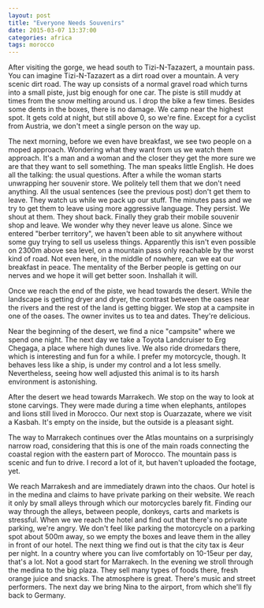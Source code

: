 ```yaml
---
layout: post
title: "Everyone Needs Souvenirs"
date: 2015-03-07 13:37:00
categories: africa
tags: morocco
---
```

After visiting the gorge, we head south to Tizi-N-Tazazert, a mountain pass.
You can imagine Tizi-N-Tazazert as a dirt road over a mountain.
A very scenic dirt road.
The way up consists of a normal gravel road which turns into a small piste, just big enough for one car.
The piste is still muddy at times from the snow melting around us.
I drop the bike a few times. Besides some dents in the boxes, there is no damage.
We camp near the highest spot.
It gets cold at night, but still above 0, so we're fine.
Except for a cyclist from Austria, we don't meet a single person on the way up.

[1]: https://saschaeglau.com/upload/travel/7/1.jpg "Way to Tizi-N-Tazazert"
[2]: https://saschaeglau.com/upload/travel/7/2.jpg "Tizi-N-Tazazert"
[3]: https://saschaeglau.com/upload/travel/7/3.jpg "Tizi-N-Tazazert"
[4]: https://saschaeglau.com/upload/travel/7/4.jpg "Tizi-N-Tazazert"

The next morning, before we even have breakfast, we see two people on a moped approach.
Wondering what they want from us we watch them approach.
It's a man and a woman and the closer they get the more sure we are that they want to sell something.
The man speaks little English.
He does all the talking: the usual questions.
After a while the woman starts unwrapping her souvenir store.
We politely tell them that we don't need anything.
All the usual sentences (see the previous post) don't get them to leave.
They watch us while we pack up our stuff.
The minutes pass and we try to get them to leave using more aggressive language.
They persist. We shout at them.
They shout back. Finally they grab their mobile souvenir shop and leave.
We wonder why they never leave us alone.
Since we entered "berber territory", we haven't been able to sit anywhere without some guy trying to sell us useless things.
Apparently this isn't even possible on 2300m above sea level, on a mountain pass only reachable by the worst kind of road.
Not even here, in the middle of nowhere, can we eat our breakfast in peace.
The mentality of the Berber people is getting on our nerves and we hope it will get better soon.
Inshallah it will.

[5]: https://saschaeglau.com/upload/travel/7/5.jpg "Tizi-N-Tazazert"
[6]: https://saschaeglau.com/upload/travel/7/6.jpg "Tizi-N-Tazazert"
[7]: https://saschaeglau.com/upload/travel/7/7.jpg "Tizi-N-Tazazert"
[8]: https://saschaeglau.com/upload/travel/7/8.jpg "Tizi-N-Tazazert"
[9]: https://saschaeglau.com/upload/travel/7/9.jpg "Tizi-N-Tazazert"

Once we reach the end of the piste, we head towards the desert.
While the landscape is getting dryer and dryer, the contrast between the oases near the rivers and the rest of the land is getting bigger.
We stop at a campsite in one of the oases.
The owner invites us to tea and dates.
They're delicious.

[10]: https://saschaeglau.com/upload/travel/7/10.jpg "Oasis near Tizi-N-Tazazert"

Near the beginning of the desert, we find a nice "campsite" where we spend one night.
The next day we take a Toyota Landcruiser to Erg Chegaga, a place where high dunes live.
We also ride dromedars there, which is interesting and fun for a while.
I prefer my motorcycle, though.
It behaves less like a ship, is under my control and a lot less smelly.
Nevertheless, seeing how well adjusted this animal is to its harsh environment is astonishing.

[11]: https://saschaeglau.com/upload/travel/7/11.jpg "Near Erg Chegaga"
[12]: https://saschaeglau.com/upload/travel/7/12.jpg "Near Erg Chegaga"
[13]: https://saschaeglau.com/upload/travel/7/13.jpg "Near Erg Chegaga"
[14]: https://saschaeglau.com/upload/travel/7/14.jpg "Near Erg Chegaga"
[15]: https://saschaeglau.com/upload/travel/7/15.jpg "Dromedars near Erg Chegaga"
[16]: https://saschaeglau.com/upload/travel/7/16.jpg "Erg Chegaga"
[17]: https://saschaeglau.com/upload/travel/7/17.jpg "Erg Chegaga"
[18]: https://saschaeglau.com/upload/travel/7/18.jpg "Erg Chegaga"

After the desert we head towards Marrakech.
We stop on the way to look at stone carvings.
They were made during a time when elephants, antilopes and lions still lived in Morocco.
Our next stop is Ouarzazate, where we visit a Kasbah.
It's empty on the inside, but the outside is a pleasant sight.

[19]: https://saschaeglau.com/upload/travel/7/19.jpg "Stone Carving"
[20]: https://saschaeglau.com/upload/travel/7/20.jpg "Stone Carvings"
[21]: https://saschaeglau.com/upload/travel/7/21.jpg "Ouarzazate"

The way to Marrakech continues over the Atlas mountains on a surprisingly narrow road, considering that this is one of the main roads connecting the coastal region with the eastern part of Morocco.
The mountain pass is scenic and fun to drive.
I record a lot of it, but haven't uploaded the footage, yet.

[22]: https://saschaeglau.com/upload/travel/7/22.jpg "Way to Tizi-N-Tazazert"
[23]: https://saschaeglau.com/upload/travel/7/23.jpg "Way to Tizi-N-Tazazert"
[24]: https://saschaeglau.com/upload/travel/7/24.jpg "Way to Tizi-N-Tazazert"
[25]: https://saschaeglau.com/upload/travel/7/25.jpg "Way to Tizi-N-Tazazert"

We reach Marrakesh and are immediately drawn into the chaos.
Our hotel is in the medina and claims to have private parking on their website.
We reach it only by small alleys through which our motorcycles barely fit.
Finding our way through the alleys, between people, donkeys, carts and markets is stressful.
When we we reach the hotel and find out that there's no private parking, we're angry.
We don't feel like parking the motorcycle on a parking spot about 500m away, so we empty the boxes and leave them in the alley in front of our hotel.
The next thing we find out is that the city tax is 4eur per night.
In a country where you can live comfortably on 10-15eur per day, that's a lot.
Not a good start for Marrakech.
In the evening we stroll through the medina to the big plaza.
They sell many types of foods there, fresh orange juice and snacks.
The atmosphere is great.
There's music and street performers.
The next day we bring Nina to the airport, from which she'll fly back to Germany.
